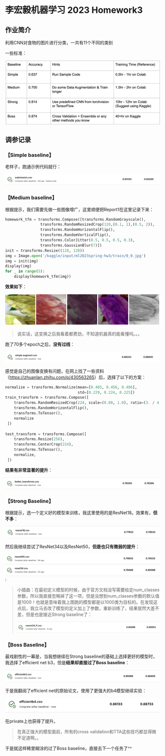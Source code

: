 # 李宏毅机器学习 2023 Homework3


## 作业简介
利用CNN对食物的图片进行分类，一共有11个不同的类别

一些标准：

![hw3-1](/img/hw3-1.png)



## 调参记录
### 【Simple baseline】
老样子，跑通示例代码就行：

![hw3-2](/img/hw3-2.png)



### 【Medium baseline】
根据提示，我们需要先做一些图像增广，这里顺便把Report1在这里记录下来：
```python
homework_tfm = transforms.Compose([transforms.RandomGrayscale(), 
                transforms.RandomResizedCrop(128,(0.1, 1),(0.5, 2)),
                transforms.RandomHorizontalFlip(),
                transforms.RandomVerticalFlip(),
                transforms.ColorJitter(0.5, 0.5, 0.5, 0.3),
                transforms.GaussianBlur(7)])
init = transforms.Resize((128, 128))
img = Image.open('/kaggle/input/ml2023spring-hw3/train/0_0.jpg')
img = init(img)
display(img)
for _ in range(5):
    display(homework_tfm(img))
```
**效果如下**：

![hw3-3](/img/hw3-3.png)



>说实话，这变换之后我看着都费劲，不知道机器真的能看懂吗。。。

跑了70多个epoch之后，**没有过线**：

![hw3-4](/img/hw3-4.png)



感觉是自己的图像变换有问题，在网上找了一些资料（<https://zhuanlan.zhihu.com/p/430563265>）后，选择了以下的方案：
```python
normalize = transforms.Normalize(mean=[0.485, 0.456, 0.406],
                                 std=[0.229, 0.224, 0.225])
train_transform = transforms.Compose([
    transforms.RandomResizedCrop(224, scale=(0.08, 1.0), ratio=(3. / 4., 4. / 3.)),
    transforms.RandomHorizontalFlip(),
    transforms.ToTensor(),
    normalize
 ])

test_transform = transforms.Compose([
    transforms.Resize(256),
    transforms.CenterCrop(224),
    transforms.ToTensor(),
    normalize,
 ])
```
**结果有非常显著的提升**：

![hw3-5](/img/hw3-5.png)



### 【Strong Baseline】
根据提示，选一个定义好的模型来训练，我这里使用的是ResNet18。效果有，**但不多**：

![hw3-6](/img/hw3-6.png)

然后我继续尝试了ResNet34以及ResNet50，**但是也只有微弱的提升**：

![hw3-7](/img/hw3-7.png):



>小插曲：在最初定义模型的时候，由于官方文档没写需要给定num_classes参数，所以我直接忽略掉了这一项，但是没想到num_classes参数的默认值是1000！也就是意味着我上图跑的模型都是以1000类为目标的。在发现这点后，我立马去改了模型的定义加上了参数，重新训练了，结果居然大差不差，但是也是接近Strong baseline了：
>
>![hw3-8](/img/hw3-8.png)
>
>

### 【Boss Baseline】
最戏剧性的一幕是，当我想继续在Strong baseline的基础上选择更好的模型时，我选择了efficient net b3，但是**结果却直接过了Boss baseline**：

![hw3-9](/img/hw3-9.png)

于是我翻阅了efficient net的原始论文，使用了更强大的b4模型继续实验：

![hw3-10](/img/hw3-10.png)

在private上也获得了提升。

>在真正强大的模型面前，所有的cross validation和TTA这些技巧都显得微不足道啊。。

于是就这样稀里糊涂的过了Boss baseline，直接去下一个任务了^^

